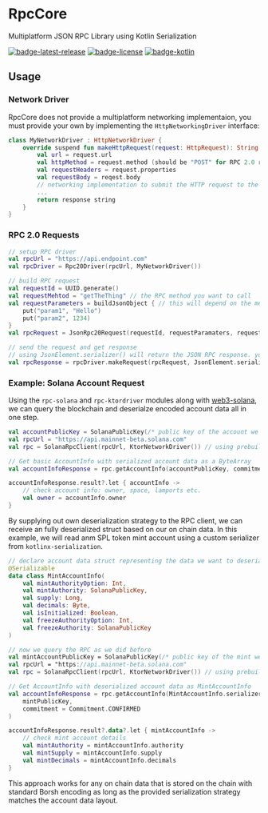 # RpcCore
Multiplatform JSON RPC Library using Kotlin Serialization

[![badge-latest-release]][url-latest-release]
[![badge-license]][url-license]
[![badge-kotlin]][url-kotlin]

## Usage

### Network Driver
RpcCore does not provide a multiplatform networking implementaion, you must provide your own by implementing the `HttpNetworkingDriver` interface: 
```kotlin
class MyNetworkDriver : HttpNetworkDriver {
    override suspend fun makeHttpRequest(request: HttpRequest): String {
        val url = request.url
        val httpMethod = request.method (should be "POST" for RPC 2.0 requests)
        val requestHeaders = request.properties
        val requestBody = reqest.body
        // networking implementation to submit the HTTP request to the url
        ...
        return response string
    }
}
```

### RPC 2.0 Requests
```kotlin
// setup RPC driver
val rpcUrl = "https://api.endpoint.com"
val rpcDriver = Rpc20Driver(rpcUrl, MyNetworkDriver())

// build RPC request
val requestId = UUID.generate()
val requestMehtod = "getTheThing" // the RPC method you want to call
val requestParameters = buildJsonObject { // this will depend on the method you are calling
    put("param1", "Hello")
    put("param2", 1234)
}
val rpcRequest = JsonRpc20Request(requestId, requestParamaters, requestId)

// send the request and get response
// using JsonElement.serializer() will return the JSON RPC response. you can use your own serializer to get back a specific object
val rpcResponse = rpcDriver.makeRequest(rpcRequest, JsonElement.serializer())
```

### Example: Solana Account Request

Using the `rpc-solana` and `rpc-ktordriver` modules along with [web3-solana](https://github.com/solana-mobile/web3-core), we can query the blockchain and deserialze encoded account data all in one step. 

```kotlin
val accountPublicKey = SolanaPublicKey(/* public key of the account we wish to query */)
val rpcUrl = "https://api.mainnet-beta.solana.com"
val rpc = SolanaRpcClient(rpcUrl, KtorNetworkDriver()) // using prebuilt ktor driver from `rpc-ktordriver`

// Get basic AccountInfo with serialized account data as a ByteArray
val accountInfoResponse = rpc.getAccountInfo(accountPublicKey, commitment = Commitment.CONFIRMED)

accountInfoResponse.result?.let { accountInfo ->
    // check account info: owner, space, lamports etc.
    val owner = accountInfo.owner
}
```

By supplying out own deserialization strategy to the RPC client, we can receive an fully deserialized struct based on our on chain data. In this example, we will read anm SPL token mint account using a custom serializer from `kotlinx-serialization`.

```kotlin
// declare account data struct representing the data we want to deserialize from the blockchain
@Serializable
data class MintAccountInfo(
    val mintAuthorityOption: Int,
    val mintAuthority: SolanaPublicKey,
    val supply: Long,
    val decimals: Byte,
    val isInitialized: Boolean,
    val freezeAuthorityOption: Int,
    val freezeAuthority: SolanaPublicKey
)

// now we query the RPC as we did before
val mintAccountPublicKey = SolanaPublicKey(/* public key of the mint we wish to query */)
val rpcUrl = "https://api.mainnet-beta.solana.com"
val rpc = SolanaRpcClient(rpcUrl, KtorNetworkDriver()) // using prebuilt ktor driver from `rpc-ktordriver`

// Get AccountInfo with deserialized account data as MintAccountInfo
val accountInfoResponse = rpc.getAccountInfo(MintAccountInfo.serializer(), 
    mintPublicKey, 
    commitment = Commitment.CONFIRMED
)

accountInfoResponse.result?.data?.let { mintAccountInfo ->
    // check mint account details
    val mintAuthority = mintAccountInfo.authority
    val mintSupply = mintAccountInfo.supply
    val mintDecimals = mintAccountInfo.decimals
}
```

This approach works for any on chain data that is stored on the chain with standard Borsh encoding as long as the provided serialization strategy matches the account data layout. 

<!-- TAG_VERSION -->
[badge-latest-release]: https://img.shields.io/badge/dynamic/json.svg?url=https://api.github.com/repos/solana-mobile/rpc-core/releases/latest&query=tag_name&label=release&color=blue
[badge-license]: https://img.shields.io/badge/license-Apache%20License%202.0-blue.svg?style=flat

<!-- TAG_DEPENDENCIES -->
[badge-kotlin]: https://img.shields.io/badge/kotlin-2.2.20-blue.svg?logo=kotlin

[url-latest-release]: https://github.com/solana-mobile/rpc-core/releases/latest
[url-license]: https://www.apache.org/licenses/LICENSE-2.0.txt
[url-kotlin]: https://kotlinlang.org


